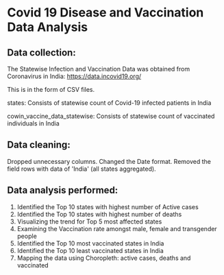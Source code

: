 # Covid 19 Disease and Vaccination Data Analysis 

## Data collection: 
The Statewise Infection and Vaccination Data was obtained from Coronavirus in India: https://data.incovid19.org/

This is in the form of CSV files.

states: Consists of statewise count of Covid-19 infected patients in India

cowin_vaccine_data_statewise: Consists of statewise count of vaccinated individuals in India

## Data cleaning: 
Dropped unnecessary columns. Changed the Date format. Removed the field rows with data of 'India' (all states aggregated). 

## Data analysis performed:
1. Identified the Top 10 states with highest number of Active cases 
2. Identified the Top 10 states with highest number of deaths
3. Visualizing the trend for Top 5 most affected states
4. Examining the Vaccination rate amongst male, female and transgender people 
5. Identified the Top 10 most vaccinated states in India
6. Identified the Top 10 least vaccinated states in India
7. Mapping the data using Choropleth:  active cases, deaths and vaccinated 
